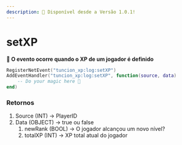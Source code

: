 ```yaml
---
description: 🔧 Disponível desde a Versão 1.0.1!
---
```


# setXP

**📢 O evento ocorre quando o XP de um jogador é definido**

```lua
RegisterNetEvent("tuncion_xp:log:setXP")
AddEventHandler("tuncion_xp:log:setXP", function(source, data)
    -- Do your magic here 💫
end)
```

### Retornos

1. Source <span className="color-blue">(INT)</span> <span className="color-orange">-> PlayerID</span>
2. Data <span className="color-blue">(OBJECT)</span> <span className="color-orange">-> true ou false</span>
   1. newRank <span className="color-blue">(BOOL)</span> <span className="color-orange">-> O jogador alcançou um novo nível?</span>
   2. totalXP <span className="color-blue">(INT)</span> <span className="color-orange">-> XP total atual do jogador</span>